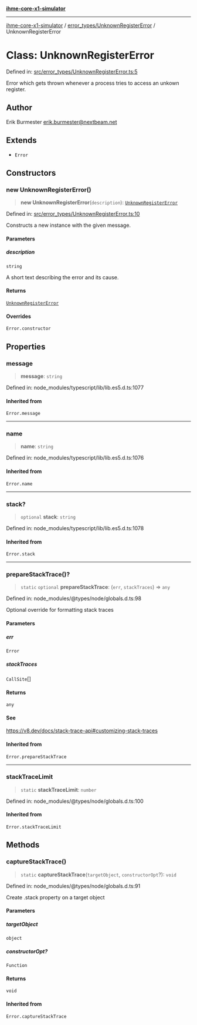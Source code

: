 [**ihme-core-x1-simulator**](../../../README.md)

***

[ihme-core-x1-simulator](../../../modules.md) / [error\_types/UnknownRegisterError](../README.md) / UnknownRegisterError

# Class: UnknownRegisterError

Defined in: [src/error\_types/UnknownRegisterError.ts:5](https://github.com/ProgrammIt/CPU-Simulator/blob/1018f35141b4ad3f48781b12aa9e5f0ba9cc7301/src/error_types/UnknownRegisterError.ts#L5)

Error which gets thrown whenever a process tries to access an unkown register.

## Author

Erik Burmester <erik.burmester@nextbeam.net>

## Extends

- `Error`

## Constructors

### new UnknownRegisterError()

> **new UnknownRegisterError**(`description`): [`UnknownRegisterError`](UnknownRegisterError.md)

Defined in: [src/error\_types/UnknownRegisterError.ts:10](https://github.com/ProgrammIt/CPU-Simulator/blob/1018f35141b4ad3f48781b12aa9e5f0ba9cc7301/src/error_types/UnknownRegisterError.ts#L10)

Constructs a new instance with the given message.

#### Parameters

##### description

`string`

A short text describing the error and its cause.

#### Returns

[`UnknownRegisterError`](UnknownRegisterError.md)

#### Overrides

`Error.constructor`

## Properties

### message

> **message**: `string`

Defined in: node\_modules/typescript/lib/lib.es5.d.ts:1077

#### Inherited from

`Error.message`

***

### name

> **name**: `string`

Defined in: node\_modules/typescript/lib/lib.es5.d.ts:1076

#### Inherited from

`Error.name`

***

### stack?

> `optional` **stack**: `string`

Defined in: node\_modules/typescript/lib/lib.es5.d.ts:1078

#### Inherited from

`Error.stack`

***

### prepareStackTrace()?

> `static` `optional` **prepareStackTrace**: (`err`, `stackTraces`) => `any`

Defined in: node\_modules/@types/node/globals.d.ts:98

Optional override for formatting stack traces

#### Parameters

##### err

`Error`

##### stackTraces

`CallSite`[]

#### Returns

`any`

#### See

https://v8.dev/docs/stack-trace-api#customizing-stack-traces

#### Inherited from

`Error.prepareStackTrace`

***

### stackTraceLimit

> `static` **stackTraceLimit**: `number`

Defined in: node\_modules/@types/node/globals.d.ts:100

#### Inherited from

`Error.stackTraceLimit`

## Methods

### captureStackTrace()

> `static` **captureStackTrace**(`targetObject`, `constructorOpt`?): `void`

Defined in: node\_modules/@types/node/globals.d.ts:91

Create .stack property on a target object

#### Parameters

##### targetObject

`object`

##### constructorOpt?

`Function`

#### Returns

`void`

#### Inherited from

`Error.captureStackTrace`
